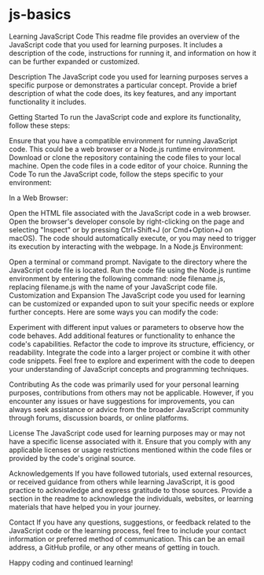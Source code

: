 # js-basics
Learning JavaScript Code
This readme file provides an overview of the JavaScript code that you used for learning purposes. It includes a description of the code, instructions for running it, and information on how it can be further expanded or customized.

Description
The JavaScript code you used for learning purposes serves a specific purpose or demonstrates a particular concept. Provide a brief description of what the code does, its key features, and any important functionality it includes.

Getting Started
To run the JavaScript code and explore its functionality, follow these steps:

Ensure that you have a compatible environment for running JavaScript code. This could be a web browser or a Node.js runtime environment.
Download or clone the repository containing the code files to your local machine.
Open the code files in a code editor of your choice.
Running the Code
To run the JavaScript code, follow the steps specific to your environment:

In a Web Browser:

Open the HTML file associated with the JavaScript code in a web browser.
Open the browser's developer console by right-clicking on the page and selecting "Inspect" or by pressing Ctrl+Shift+J (or Cmd+Option+J on macOS).
The code should automatically execute, or you may need to trigger its execution by interacting with the webpage.
In a Node.js Environment:

Open a terminal or command prompt.
Navigate to the directory where the JavaScript code file is located.
Run the code file using the Node.js runtime environment by entering the following command: node filename.js, replacing filename.js with the name of your JavaScript code file.
Customization and Expansion
The JavaScript code you used for learning can be customized or expanded upon to suit your specific needs or explore further concepts. Here are some ways you can modify the code:

Experiment with different input values or parameters to observe how the code behaves.
Add additional features or functionality to enhance the code's capabilities.
Refactor the code to improve its structure, efficiency, or readability.
Integrate the code into a larger project or combine it with other code snippets.
Feel free to explore and experiment with the code to deepen your understanding of JavaScript concepts and programming techniques.

Contributing
As the code was primarily used for your personal learning purposes, contributions from others may not be applicable. However, if you encounter any issues or have suggestions for improvements, you can always seek assistance or advice from the broader JavaScript community through forums, discussion boards, or online platforms.

License
The JavaScript code used for learning purposes may or may not have a specific license associated with it. Ensure that you comply with any applicable licenses or usage restrictions mentioned within the code files or provided by the code's original source.

Acknowledgements
If you have followed tutorials, used external resources, or received guidance from others while learning JavaScript, it is good practice to acknowledge and express gratitude to those sources. Provide a section in the readme to acknowledge the individuals, websites, or learning materials that have helped you in your journey.

Contact
If you have any questions, suggestions, or feedback related to the JavaScript code or the learning process, feel free to include your contact information or preferred method of communication. This can be an email address, a GitHub profile, or any other means of getting in touch.

Happy coding and continued learning!
